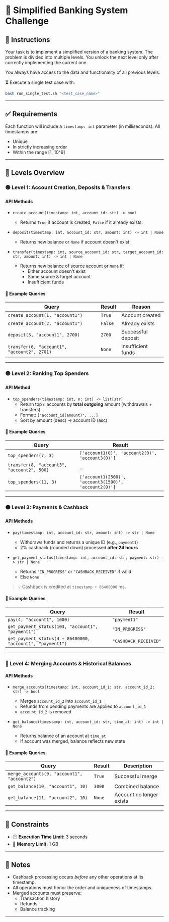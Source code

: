 
# 🏦 Simplified Banking System Challenge

## 📜 Instructions

Your task is to implement a simplified version of a banking system. The problem is divided into multiple levels. You unlock the next level only after correctly implementing the current one.

You always have access to the data and functionality of all previous levels.

⏳ Execute a single test case with:
```bash
bash run_single_test.sh "<test_case_name>"
```

---

## ✅ Requirements

Each function will include a `timestamp: int` parameter (in milliseconds). All timestamps are:
- Unique
- In strictly increasing order
- Within the range [1, 10^9]

---

## 🧩 Levels Overview

### 🟢 Level 1: Account Creation, Deposits & Transfers

#### API Methods

- `create_account(timestamp: int, account_id: str) -> bool`
  - Returns `True` if account is created, `False` if it already exists.

- `deposit(timestamp: int, account_id: str, amount: int) -> int | None`
  - Returns new balance or `None` if account doesn't exist.

- `transfer(timestamp: int, source_account_id: str, target_account_id: str, amount: int) -> int | None`
  - Returns new balance of source account or `None` if:
    - Either account doesn't exist
    - Same source & target account
    - Insufficient funds

#### 🧪 Example Queries

| Query | Result | Reason |
|--|--|--|
| `create_account(1, "account1")` | `True` | Account created |
| `create_account(2, "account1")` | `False` | Already exists |
| `deposit(5, "account1", 2700)` | `2700` | Successful deposit |
| `transfer(6, "account1", "account2", 2701)` | `None` | Insufficient funds |

---

### 🟡 Level 2: Ranking Top Spenders

#### API Method

- `top_spenders(timestamp: int, n: int) -> list[str]`
  - Return top `n` accounts by **total outgoing** amount (withdrawals + transfers).
  - Format: `["account_id(amount)", ...]`
  - Sort by amount (desc) → account ID (asc)

#### 🧪 Example Queries

| Query | Result |
|--|--|
| `top_spenders(7, 3)` | `['account1(0)', 'account2(0)', 'account3(0)']` |
| `transfer(8, "account3", "account2", 500)` | ... |
| `top_spenders(11, 3)` | `['account1(2500)', 'account3(1500)', 'account2(0)']` |

---

### 🟠 Level 3: Payments & Cashback

#### API Methods

- `pay(timestamp: int, account_id: str, amount: int) -> str | None`
  - Withdraws funds and returns a unique ID (e.g., `payment1`)
  - 2% cashback (rounded down) processed **after 24 hours**

- `get_payment_status(timestamp: int, account_id: str, payment: str) -> str | None`
  - Returns `"IN_PROGRESS"` or `"CASHBACK_RECEIVED"` if valid
  - Else `None`

> 💡 Cashback is credited at `timestamp + 86400000` ms.

#### 🧪 Example Queries

| Query | Result |
|--|--|
| `pay(4, "account1", 1000)` | `"payment1"` |
| `get_payment_status(103, "account1", "payment1")` | `"IN_PROGRESS"` |
| `get_payment_status(4 + 86400000, "account1", "payment1")` | `"CASHBACK_RECEIVED"` |

---

### 🔴 Level 4: Merging Accounts & Historical Balances

#### API Methods

- `merge_accounts(timestamp: int, account_id_1: str, account_id_2: str) -> bool`
  - Merges `account_id_2` into `account_id_1`
  - Refunds from pending payments are applied to `account_id_1`
  - `account_id_2` is removed

- `get_balance(timestamp: int, account_id: str, time_at: int) -> int | None`
  - Returns balance of an account at `time_at`
  - If account was merged, balance reflects new state

#### 🧪 Example Queries

| Query | Result | Description |
|--|--|--|
| `merge_accounts(9, "account1", "account2")` | `True` | Successful merge |
| `get_balance(10, "account1", 10)` | `3000` | Combined balance |
| `get_balance(11, "account2", 10)` | `None` | Account no longer exists |

---

## 📌 Constraints

- 🕒 **Execution Time Limit:** 3 seconds  
- 💾 **Memory Limit:** 1 GB

---

## 🔁 Notes

- Cashback processing occurs *before* any other operations at its timestamp.
- All operations must honor the order and uniqueness of timestamps.
- Merged accounts must preserve:
  - Transaction history
  - Refunds
  - Balance tracking

---
